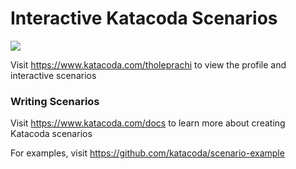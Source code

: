 # Interactive Katacoda Scenarios

[![](http://shields.katacoda.com/katacoda/tholeprachi/count.svg)](https://www.katacoda.com/tholeprachi "Get your profile on Katacoda.com")

Visit https://www.katacoda.com/tholeprachi to view the profile and interactive scenarios

### Writing Scenarios
Visit https://www.katacoda.com/docs to learn more about creating Katacoda scenarios

For examples, visit https://github.com/katacoda/scenario-example
